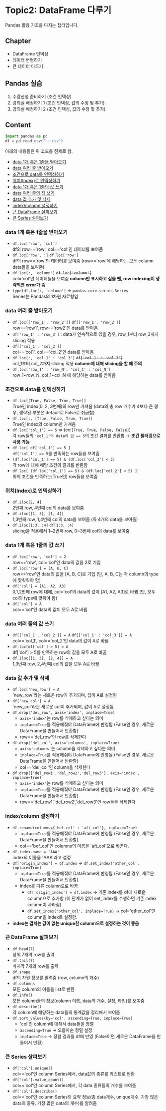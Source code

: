 # Topic2: DataFrame 다루기
Pandas 활용 기초를 다지는 챕터입니다.
## Chapter
- DataFrame 인덱싱
- 데이터 변형하기
- 큰 데이터 다루기
## Pandas 실습
1. 수강신청 준비하기 (조건 인덱싱)
2. 강의실 배정하기 1 (조건 인덱싱, 값의 수정 및 추가)
3. 강의실 배정하기 2 (조건 인덱싱, 값의 수정 및 추가)
## Content
```python
import pandas as pd
df = pd.read_csv("~~.csv")
```
아래의 내용들은 위 코드를 전제로 함.
+ [data 1개 혹은 1줄을 받아오기](#data-1개-혹은-1줄을-받아오기)
+ [data 여러 줄 받아오기](#data-여러-줄-받아오기)
+ [조건으로 data를 인덱싱하기](#조건으로-data를-인덱싱하기)
+ [위치(Index)로 인덱싱하기](#위치index로-인덱싱하기)
+ [data 1개 혹은 1줄의 값 쓰기](#data-1개-혹은-1줄의-값-쓰기)
+ [data 여러 줄의 값 쓰기](#data-여러-줄의-값-쓰기)
+ [data 값 추가 및 삭제](#data-값-추가-및-삭제)
+ [index/column 설정하기](#indexcolumn-설정하기)
+ [큰 DataFrame 살펴보기](#큰-dataframe-살펴보기)
+ [큰 Series 살펴보기](#큰-series-살펴보기)

### data 1개 혹은 1줄을 받아오기
- `df.loc['row', 'col']` <br> df의 row=='row', col=='col'인 데이터를 보여줌
- `df.loc['row', :]` `df.loc['row']` <br> df의 row=='row'인 데이터를 보여줌 (row=='row'에 해당하는 모든 column data들을 보여줌)
- `df.loc[:, 'column']` <del>`df.loc['column']`</del> <br> col='col'인 데이터들을 보여줌 **column만 표시하고 싶을 땐, row indexing이 생략되면 error가 뜸**
- `type(df.loc[:, 'column']` &rArr; `pandas.core.series.Series` <br> Series는 Pandas의 1차원 자료형임
### data 여러 줄 받아오기
- `df.loc[['row_1', 'row_2']]` `df[['row_1', 'row_2']]` <br> row=='row1', row=='row2'인 data를 받아옴
- `df['row_1' : 'row_3']` : data가 연속적으로 있을 경우, row_1부터 row_3까지 slicing 적용
- `df[['col_1', 'col_2']]` <br> col=='col1', col=='col_2'인 data를 받아옴 
- `df.loc[:, 'col_1' : 'col_3']` <del>`df['col_1' : 'col_3']`</del> <br> col_1부터 col_2까지 slicing 적용 **column에 대해 slicing을 할 때 주의**
- `df.loc['row_1' : 'row_N', 'col_1' : 'col_N']` <br> row_1\~row_N, col_1\~col_N 에 해당하는 data를 받아옴
### 조건으로 data를 인덱싱하기
- `df.loc[[True, False, True, True]]` <br> True인 index(0, 2, 3번째)의 row만 가져옴 (data의 총 row 개수가 4보다 큰 경우, 생략된 부분은 default로 False로 취급함)
- `df.loc[:, [True, False, True, True]]` <br> True인 index의 column만 가져옴
- `df.loc['col_1'] == 5` &rArr; (ex:`[True, True, False, False]`) <br> 각 row들의 `'col_1'의 data의 값 == 5`의 조건 결과를 반환함 &rarr; **조건 필터링으로 사용 가능**
- `df.loc[ df['col_1'] == 5 ]` <br> `df['col_1'] == 5`를 만족하는 row들을 보여줌.
- `(df.loc['col_1'] == 5) & (df.loc['col_2'] < 5)` <br> 각 row에 대해 해당 조건의 결과를 반환함
- `df.loc[ (df.loc['col_1'] == 5) & (df.loc['col_2'] < 5) ]` <br> 위의 조건을 만족하는(True인) row들을 보여줌
### 위치(Index)로 인덱싱하기
- `df.iloc[2, 4]` <br> 2번째 row, 4번째 col의 data를 보여줌
- `df.iloc[[1, 3], [1, 4]]` <br> 1,3번째 row, 1,4번째 col의 data를 보여줌 (즉 4개의 data를 보여줌)
- `df.iloc[1:3, :4]` `df[1:3, :4]` <br> slicing을 적용해서 1\~2번째 row, 0\~3번째 col의 data를 보여줌
### data 1개 혹은 1줄의 값 쓰기
- `df.loc['row', 'col'] = 2`
<br>row=='row', col='col'인 data의 값을 2로 기입
- `df.loc['row'] = [A, B, C]`
<br>row=='row'인 data의 값을 [A, B, C]로 기입 (단, A, B, C는 각 column의 type에 맞춰줘야 함)
- `df['col'] = [A1, A2, A3]`
<br>0,1,2번째 row에 대해, col='col'의 data의 값이 [A1, A2, A3]로 바뀜 (단, 모두 col의 type에 맞춰야 함)
- `df['col'] = A`
<br>col=='col'인 data의 값이 모두 A로 바뀜
### data 여러 줄의 값 쓰기
- `df[['col_1', 'col_2']] = A` `df[['col_1' : 'col_3']] = A`
<br>col=='col_1', col=='col_2'인 data의 값이 A로 바뀜
- `df.loc[df['col'] > 5] = A`
<br> df['col'] > 5를 만족하는 row의 값을 모두 A로 바꿈
- `df.iloc[[1, 3], [2, 4]] = A`
<br> 1,3번째 row, 2,4번째 col의 값을 모두 A로 바꿈
### data 값 추가 및 삭제
- `df.loc['new_row'] = A`
<br> 'new_row'라는 새로운 row가 추가되며, 값이 A로 설정됨
- `df['new_col'] = A`
<br> 'new_col'라는 새로운 col이 추가되며, 값이 A로 설정됨
- `df.drop('del_row', axis='index', inplace=True)`
  - `axis='index'`는 row를 삭제하고 싶다는 의미
  - `inplace=True`를 적용해줘야 DataFrame에 반영됨 (False인 경우, 새로운 DataFrame을 만들어서 반환함)
  - row=='del_row'인 row를 삭제한다
- `df.drop('del_col', axis='columns', inplace=True)`
  - `axis='columns'`는 column을 삭제하고 싶다는 의미
  - `inplace=True`를 적용해줘야 DataFrame에 반영됨 (False인 경우, 새로운 DataFrame을 만들어서 반환함)
  - col=='del_col'인 column을 삭제한다
- `df.drop(['del_row1','del_row2','del_row3'], axis='index', inplace=True)`
  - `axis='index'`는 row를 삭제하고 싶다는 의미
  - `inplace=True`를 적용해줘야 DataFrame에 반영됨 (False인 경우, 새로운 DataFrame을 만들어서 반환함)
  - row=='del_row1','del_row2','del_row3'인 row들을 삭제한다
### index/column 설정하기
- `df.rename(columns={'bef_col' : 'aft_col'}, inplace=True)`
  - `inplace=True`를 적용해줘야 DataFrame에 반영됨 (False인 경우, 새로운 DataFrame을 만들어서 반환함)
  - col=='bef_col'인 columns의 이름을 'aft_col'으로 바꾼다.
- `df.index.name = 'AAA'`
<br> index의 이름을 'AAA'라고 설정
- `df['origin_index'] = df.index` &rarr; `df.set_index('other_col', inplace=True)`
  - `inplace=True`를 적용해줘야 DataFrame에 반영됨 (False인 경우, 새로운 DataFrame을 만들어서 반환함)
  - index를 다른 column으로 바꿈
    - `df['origin_index'] = df.index` &rarr; 기존 index를 df에 새로운 column으로 추가함 (이 단계가 없이 set_index를 수행하면 기존 index column이 사라짐)
    - `df.set_index('other_col', inplace=True)` &rarr; col='other_col'인 column을 index로 설정함.
- **index는 겹치는 값이 없는 unique한 column으로 설정하는 것이 좋음**
### 큰 DataFrame 살펴보기
- `df.head(7)`
<br> 상위 7개의 row를 출력
- `df.tail(7)`
<br> 마지막 7개의 row를 출력
- `df.shape`
<br> df의 차원 정보를 알려줌 (row, column의 개수)
- `df.columns`
<br> 모든 column의 이름을 list로 반환
- `df.info()`
<br> 모든 column들의 정보(column 이름, data의 개수, 설정, 타입)를 보여줌
- `df.describe()`
<br> 각 column에 해당하는 data들의 통계값을 정리해서 보여줌
- `df.sort_values(by='col', ascending=True, inplace=True)`
  - 'col'인 column에 대해서 data들을 정렬
  - `ascending=True` &rarr; 오름차순 정렬 설정
  - `inplace=True` &rarr; 정렬 결과를 df에 반영 (False이면 새로운 DataFrame을 만들어서 반환)
### 큰 Series 살펴보기
- `df['col'].unique()`
<br> col=='col'인 column Series에서, data값의 종류를 리스트로 반환
- `df['col'].value_count()`
<br> col=='col'인 column Series에서, 각 data 종류들의 개수를 보여줌
- `df['col'].describe()`
<br> col=='col'인 column Series의 요약 정보(총 data개수, unique개수, 가장 많은 data의 종류, 가장 많은 data의 개수)를 알려줌
